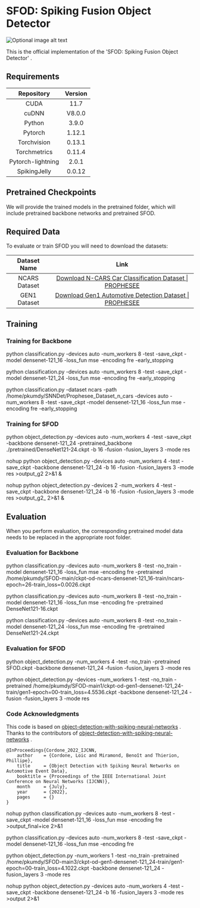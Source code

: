 #                           SFOD: Spiking Fusion Object Detector 

![Optional image alt text](figure.png)



This is the official implementation of the 'SFOD: Spiking Fusion Object Detector' .

## Requirements

<p align="center">

|    Repository     | Version |
| :---------------: | :-----: |
|       CUDA        |  11.7   |
|       cuDNN       | V8.0.0  |
|      Python       |  3.9.0  |
|      Pytorch      | 1.12.1  |
|    Torchvision    | 0.13.1  |
|   Torchmetrics    | 0.11.4  |
| Pytorch-lightning |  2.0.1  |
|   SpikingJelly    | 0.0.12  |

</p>

## Pretrained Checkpoints

We will provide the trained models in the pretrained folder, which will include pretrained backbone networks and pretrained SFOD.

## Required Data

To evaluate or train SFOD you will need to download the datasets:

| Dataset Name  |                             Link                             |
| :-----------: | :----------------------------------------------------------: |
| NCARS Dataset | [Download N-CARS Car Classification Dataset &#124; PROPHESEE](https://www.prophesee.ai/2018/03/13/dataset-n-cars/) |
| GEN1 Dataset  | [Download Gen1 Automotive Detection Dataset &#124; PROPHESEE](https://www.prophesee.ai/2020/01/24/prophesee-gen1-automotive-detection-dataset/) |

## Training

### Training for Backbone

python classification.py -devices auto -num_workers 8 -test -save_ckpt -model densenet-121_16 -loss_fun mse -encoding fre -early_stopping 

python classification.py -devices auto -num_workers 8 -test -save_ckpt -model densenet-121_24 -loss_fun mse -encoding fre -early_stopping 

python classification.py -dataset ncars -path /home/pkumdy/SNNDet/Prophesee_Dataset_n_cars -devices auto -num_workers 8 -test -save_ckpt -model densenet-121_16 -loss_fun mse -encoding fre -early_stopping 


### Training for SFOD

python object_detection.py -devices auto -num_workers 4 -test -save_ckpt -backbone densenet-121_24 -pretrained_backbone ./pretrained/DenseNet121-24.ckpt -b 16 -fusion -fusion_layers 3 -mode res

nohup python object_detection.py -devices auto -num_workers 4 -test -save_ckpt -backbone densenet-121_24 -b 16 -fusion -fusion_layers 3 -mode res >output_g2 2>&1 &


nohup python object_detection.py -devices 2 -num_workers 4 -test -save_ckpt -backbone densenet-121_24 -b 16 -fusion -fusion_layers 3 -mode res >output_g2_ 2>&1 &

## Evaluation

When you perform evaluation, the corresponding pretrained model data needs to be replaced in the appropriate root folder.

### Evaluation for Backbone
 python classification.py -devices auto -num_workers 8 -test -no_train -model densenet-121_16 -loss_fun mse -encoding fre -pretrained /home/pkumdy/SFOD-main/ckpt-od-ncars-densenet-121_16-train/ncars-epoch=26-train_loss=0.0026.ckpt

 python classification.py -devices auto -num_workers 8 -test -no_train -model densenet-121_16 -loss_fun mse -encoding fre -pretrained DenseNet121-16.ckpt

 python classification.py -devices auto -num_workers 8 -test -no_train -model densenet-121_24 -loss_fun mse -encoding fre -pretrained DenseNet121-24.ckpt

### Evaluation for SFOD

python object_detection.py -num_workers 4 -test -no_train -pretrained SFOD.ckpt -backbone densenet-121_24 -fusion -fusion_layers 3 -mode res

python object_detection.py -devices -num_workers 1 -test -no_train -pretrained /home/pkumdy/SFOD-main1/ckpt-od-gen1-densenet-121_24-train/gen1-epoch=00-train_loss=4.5536.ckpt -backbone densenet-121_24 -fusion -fusion_layers 3 -mode res

### Code Acknowledgments

This code is based on [object-detection-with-spiking-neural-networks](https://github.com/loiccordone/object-detection-with-spiking-neural-networks) . Thanks to the contributors of [object-detection-with-spiking-neural-networks](https://github.com/loiccordone/object-detection-with-spiking-neural-networks) .

```
@InProceedings{Cordone_2022_IJCNN,
    author    = {Cordone, Loic and Miramond, Benoît and Thierion, Phillipe},
    title     = {Object Detection with Spiking Neural Networks on Automotive Event Data},
    booktitle = {Proceedings of the IEEE International Joint Conference on Neural Networks (IJCNN)},
    month     = {July},
    year      = {2022},
    pages     = {}
}
```


nohup python classification.py -devices auto -num_workers 8 -test -save_ckpt -model densenet-121_16 -loss_fun mse -encoding fre >output_final+ice 2>&1

python classification.py -devices auto -num_workers 8 -test -save_ckpt -model densenet-121_16 -loss_fun mse -encoding fre 

python object_detection.py -num_workers 1 -test -no_train -pretrained /home/pkumdy/SFOD-main3/ckpt-od-gen1-densenet-121_24-train/gen1-epoch=00-train_loss=4.1022.ckpt -backbone densenet-121_24 -fusion_layers 3 -mode res


nohup python object_detection.py -devices auto -num_workers 4 -test -save_ckpt -backbone densenet-121_24 -b 16 -fusion_layers 3 -mode res >output 2>&1